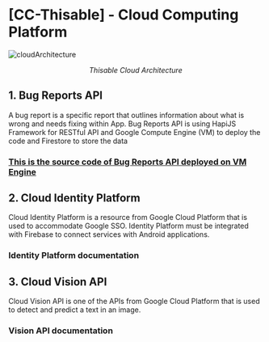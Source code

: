 # [CC-Thisable] - Cloud Computing Platform

![cloudArchitecture](https://user-images.githubusercontent.com/50565813/173193736-adb79b25-fcd8-4a6f-aff7-b2082923e6b3.png)

<div align="center">
  <i>Thisable Cloud Architecture</i>
</div>

##  1. Bug Reports API

A bug report is a specific report that outlines information about what is wrong and needs fixing within App. Bug Reports API is using HapiJS Framework for RESTful API and Google Compute Engine (VM) to deploy the code and Firestore to store the data

### [This is the source code of Bug Reports API deployed on VM Engine](https://github.com/Thisable-Dev/cc-thisable/tree/main/bug-reports-v2)

## 2. Cloud Identity Platform
Cloud Identity Platform is a resource from Google Cloud Platform that is used to accommodate Google SSO. Identity Platform must be integrated with Firebase to connect services with Android applications.

### Identity Platform documentation

## 3. Cloud Vision API
Cloud Vision API is one of the APIs from Google Cloud Platform that is used to detect and predict a text in an image.

### Vision API documentation
